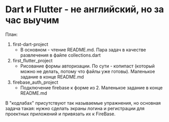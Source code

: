 # Dart и Flutter - не английский, но за час выучим

План:

1. first-dart-project
    - В основном - чтение README.md. Пара задач в качестве развлечения в файле collections.dart
2. first_flutter_project
    - Рисование формы авторизации. По сути - копипаст (который можно не делать, потому что файлы уже готовы). Маленькое задание в конце README.md
3. firebase_auth_project
    - Подключение firebase к форме из 2. Маленькое задание в конце README.md

В "кодлабах" присутствуют так называемые упражнения, но основная задача такая: нужно сделать экраны логина и регистрации для проектных приложений и привязать их к FireBase. 

